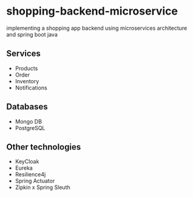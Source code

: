 # shopping-backend-microservice
implementing a shopping app backend using microservices architecture and spring boot java

## Services
* Products
* Order
* Inventory
* Notifications

## Databases
* Mongo DB
* PostgreSQL

## Other technologies
* KeyCloak
* Eureka
* Resilience4j
* Spring Actuator
* Zipkin x Spring Sleuth
